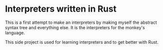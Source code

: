 # Interpreters written in Rust

This is a first attempt to make an interpreters by making myself the abstract syntax tree and everything else. It is the interpreters for the monkey's language.

This side project is used for learning interpreters and to get better with Rust.
